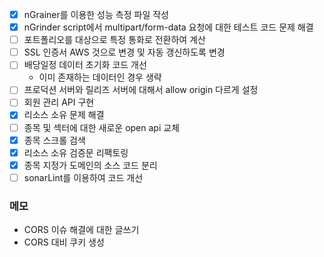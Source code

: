 
- [x] nGrainer를 이용한 성능 측정 파일 작성
- [x] nGrinder script에서 multipart/form-data 요청에 대한 테스트 코드 문제 해결
- [ ] 포트폴리오를 대상으로 특정 통화로 전환하여 계산
- [ ] SSL 인증서 AWS 것으로 변경 및 자동 갱신하도록 변경
- [ ] 배당일정 데이터 초기화 코드 개선
	- 이미 존재하는 데이터인 경우 생략
- [ ] 프로덕션 서버와 릴리즈 서버에 대해서 allow origin 다르게 설정
- [ ] 회원 관리 API 구현
- [x] 리소스 소유 문제 해결
- [ ] 종목 및 섹터에 대한 새로운 open api 교체
- [x] 종목 스크롤 검색
- [x] 리소스 소유 검증문 리팩토링
- [x] 종목 지정가 도메인의 소스 코드 분리
- [ ] sonarLint를 이용하여 코드 개선

### 메모
- CORS 이슈 해결에 대한 글쓰기
- CORS 대비 쿠키 생성

